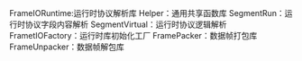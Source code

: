 ﻿
FrameIORuntime:运行时协议解析库
	Helper：通用共享函数库
	SegmentRun：运行时协议字段内容解析
	SegmentVirtual：运行时协议逻辑解析
	FrametIOFactory：运行时库初始化工厂
	FramePacker：数据帧打包库
	FrameUnpacker：数据帧解包库